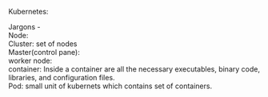 Kubernetes:

Jargons -   
Node:  
Cluster:  set of nodes  
Master(control pane):  
worker node:  
container:  Inside a container are all the necessary executables, binary code, libraries, and configuration files.  
Pod:  small unit of kubernets which contains set of containers.

